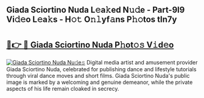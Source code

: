 ## Giada Sciortino Nuda L𝚎a𝚔ed N𝚞𝚍e - Part-9l9 Vi𝚍𝚎o L𝚎a𝚔s - H𝚘𝚝 O𝚗𝚕yf𝚊ns P𝚑𝚘tos tIn7y

# <h2><a href="http://kfccgu.oniu.top/?m=Giada+Sciortino+Nuda">🔗👉 🔴 Giada Sciortino Nuda P𝚑ot𝚘𝚜 V𝚒d𝚎o</a></h2>

[![Giada Sciortino Nuda Nu𝚍e𝚜](https://i.imgur.com/0qMVB7G.gif)](http://kfccgu.oniu.top/?m=Giada+Sciortino+Nuda)
Digital media artist and amusement provider Giada Sciortino Nuda, celebrated for publishing dance and lifestyle tutorials through viral dance moves and short films. Giada Sciortino Nuda's public image is marked by a welcoming and genuine demeanor, while the private aspects of his life remain cloaked in secrecy.  
